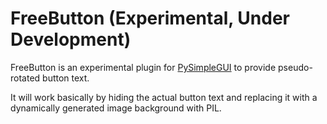 # FreeButton (Experimental, Under Development)
FreeButton is an experimental plugin for [PySimpleGUI](https://GitHub.com/PySimpleGUI/PySimpleGUI) to provide pseudo-rotated button text.

It will work basically by hiding the actual button text and replacing it with a dynamically generated image background with PIL.
